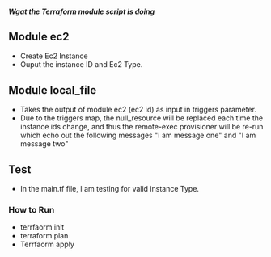 ##### Wgat the Terraform module script is doing ########

## Module ec2
- Create Ec2 Instance 
- Ouput the instance ID and Ec2 Type.

## Module local_file 
- Takes the output  of module ec2 (ec2 id) as input in triggers parameter.
- Due to the triggers map, the null_resource will be replaced each time the instance ids change, and thus the remote-exec provisioner will be re-run which echo out the following messages  "I am message one" and "I am message two"

## Test
- In the main.tf file, I am testing for valid instance Type.


### How to Run #####

- terrfaorm init
- terraform plan 
- Terrfaorm apply 

